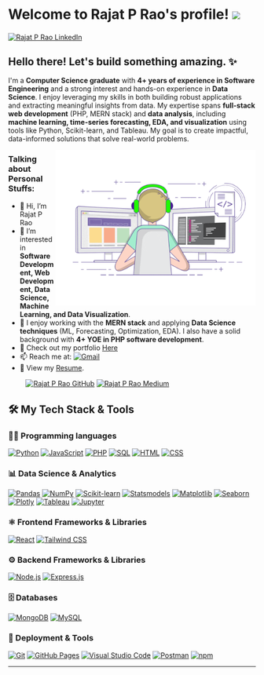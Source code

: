 # Welcome to Rajat P Rao's profile! <a href="https://github.com/rajat4rao"><img src="https://media.giphy.com/media/hvRJCLFzcasrR4ia7z/giphy.gif" width="25px"></a>

<a href="https://www.linkedin.com/in/rajat-p-rao-b09365140/" target="_blank"><img align="center" src="https://raw.githubusercontent.com/rahuldkjain/github-profile-readme-generator/master/src/images/icons/Social/linked-in-alt.svg" alt="Rajat P Rao LinkedIn" height="30" width="40" /></a>
 
## Hello there! Let's build something amazing. ✨

I'm a **Computer Science graduate** with **4+ years of experience in Software Engineering** and a strong interest and hands-on experience in **Data Science**. I enjoy leveraging my skills in both building robust applications and extracting meaningful insights from data. My expertise spans **full-stack web development** (PHP, MERN stack) and **data analysis**, including **machine learning, time-series forecasting, EDA, and visualization** using tools like Python, Scikit-learn, and Tableau. My goal is to create impactful, data-informed solutions that solve real-world problems.

<img align="right" alt="Coding GIF" src="https://github.com/AswinBarath/AswinBarath/blob/master/coding.gif?raw=true" width="408" height="318" />

### Talking about Personal Stuffs:

- 👋 Hi, I’m Rajat P Rao
- 👀 I’m interested in **Software Development, Web Development, Data Science, Machine Learning, and Data Visualization**.
- 🌱 I enjoy working with the **MERN stack** and applying **Data Science techniques** (ML, Forecasting, Optimization, EDA). I also have a solid background with **4+ YOE in PHP software development**.
- 👀 Check out my portfolio [Here](https://rajat4rao.github.io/)
- 📫 Reach me at:
   [![Gmail](https://img.shields.io/badge/Gmail-D14836?style=for-the-badge&logo=gmail&logoColor=white)](mailto:balprao@gmail.com)
- 📝 View my [Resume](https://drive.google.com/file/d/1n7ufitYEyjEMioQexUrCO8VDmwOSEfjC/view?usp=sharing).

        
<a href="https://github.com/rajat4rao" target="_blank"><img align="center" src="https://raw.githubusercontent.com/rahuldkjain/github-profile-readme-generator/master/src/images/icons/Social/github.svg" alt="Rajat P Rao GitHub" height="30" width="40" /></a>
<a href="https://medium.com/@rajat4rao" target="_blank"><img align="center" src="https://raw.githubusercontent.com/rahuldkjain/github-profile-readme-generator/master/src/images/icons/Social/medium.svg" alt="Rajat P Rao Medium" height="30" width="40" /></a>
 


## 🛠️ My Tech Stack & Tools

### 👨‍💻 Programming languages

<p>
    <a href="#"><img alt="Python" src="https://img.shields.io/badge/Python-3776AB.svg?logo=python&logoColor=white"></a>
    <a href="#"><img alt="JavaScript" src="https://img.shields.io/badge/JavaScript-F7DF1E.svg?logo=javascript&logoColor=black"></a>
    <a href="#"><img alt="PHP" src="https://img.shields.io/badge/PHP-777BB4.svg?logo=php&logoColor=white"></a>
    <a href="#"><img alt="SQL" src="https://img.shields.io/badge/SQL-4479A1.svg?logo=sql&logoColor=white"></a>
    <a href="#"><img alt="HTML" src="https://img.shields.io/badge/HTML-E34F26.svg?logo=html5&logoColor=white"></a>
    <a href="#"><img alt="CSS" src="https://img.shields.io/badge/CSS-1572B6.svg?logo=css3&logoColor=white"></a>
</p>

### 📊 Data Science & Analytics

<p>
    <a href="#"><img alt="Pandas" src="https://img.shields.io/badge/Pandas-150458.svg?logo=pandas&logoColor=white"></a>
    <a href="#"><img alt="NumPy" src="https://img.shields.io/badge/NumPy-013243.svg?logo=numpy&logoColor=white"></a>
    <a href="#"><img alt="Scikit-learn" src="https://img.shields.io/badge/scikit--learn-F7931E.svg?logo=scikit-learn&logoColor=white"></a>
    <a href="#"><img alt="Statsmodels" src="https://img.shields.io/badge/Statsmodels-1B61A6.svg?&logoColor=white"></a>
    <a href="#"><img alt="Matplotlib" src="https://img.shields.io/badge/Matplotlib-11557c.svg?logo=matplotlib&logoColor=white"></a>
    <a href="#"><img alt="Seaborn" src="https://img.shields.io/badge/Seaborn-3776AB.svg?logo=seaborn&logoColor=white"></a>
    <a href="#"><img alt="Plotly" src="https://img.shields.io/badge/Plotly-3F4F75.svg?logo=plotly&logoColor=white"></a>
    <a href="#"><img alt="Tableau" src="https://img.shields.io/badge/Tableau-E97627.svg?logo=tableau&logoColor=white"></a>
    <a href="#"><img alt="Jupyter" src="https://img.shields.io/badge/Jupyter-F37626.svg?logo=jupyter&logoColor=white"></a>
</p>

### ⚛️ Frontend Frameworks & Libraries

<p>
    <a href="#"><img alt="React" src="https://img.shields.io/badge/React-20232a.svg?logo=react&logoColor=%2361DAFB"></a>
    <a href="#"><img alt="Tailwind CSS" src="https://img.shields.io/badge/Tailwind%20CSS-06B6D4.svg?logo=tailwind-css&logoColor=white"></a>
</p>

### ⚙️ Backend Frameworks & Libraries

<p>
    <a href="#"><img alt="Node.js" src="https://img.shields.io/badge/Node.js-339933.svg?logo=node.js&logoColor=white"></a>
    <a href="#"><img alt="Express.js" src="https://img.shields.io/badge/Express.js-000000.svg?logo=express&logoColor=white"></a>
</p>

### 🗄️ Databases

<p>
    <a href="#"><img alt="MongoDB" src ="https://img.shields.io/badge/MongoDB-47A248.svg?logo=mongodb&logoColor=white"></a>
    <a href="#"><img alt="MySQL" src="https://img.shields.io/badge/MySQL-4479A1.svg?logo=mysql&logoColor=white"></a>
</p>

### 🚀 Deployment & Tools

<p>
    <a href="#"><img alt="Git" src="https://img.shields.io/badge/Git-F05032.svg?logo=git&logoColor=white"></a>
    <a href="#"><img alt="GitHub Pages" src="https://img.shields.io/badge/GitHub%20Pages-2088FF.svg?logo=github&logoColor=white"></a>
    <a href="#"><img alt="Visual Studio Code" src="https://img.shields.io/badge/Visual%20Studio%20Code-007ACC.svg?logo=visual-studio-code&logoColor=white"></a>
    <a href="#"><img alt="Postman" src="https://img.shields.io/badge/Postman-FF6C37?logo=postman&logoColor=white"></a>
    <a href="#"><img alt="npm" src="https://img.shields.io/badge/npm-CB3837.svg?logo=npm&logoColor=white"></a>
</p>

---
